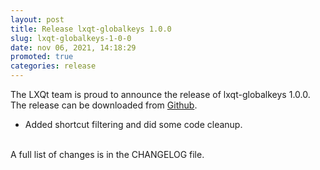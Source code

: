 ```yaml
---
layout: post
title: Release lxqt-globalkeys 1.0.0
slug: lxqt-globalkeys-1-0-0
date: nov 06, 2021, 14:18:29
promoted: true
categories: release
---
```

The LXQt team is proud to announce the release of lxqt-globalkeys 1.0.0.
The release can be downloaded from [Github](https://github.com/lxqt/lxqt-globalkeys/releases).

 * Added shortcut filtering and did some code cleanup.

<br/>
A full list of changes is in the CHANGELOG file.
<br/>
